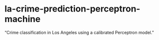 # la-crime-prediction-perceptron-machine
“Crime classification in Los Angeles using a calibrated Perceptron model.”
